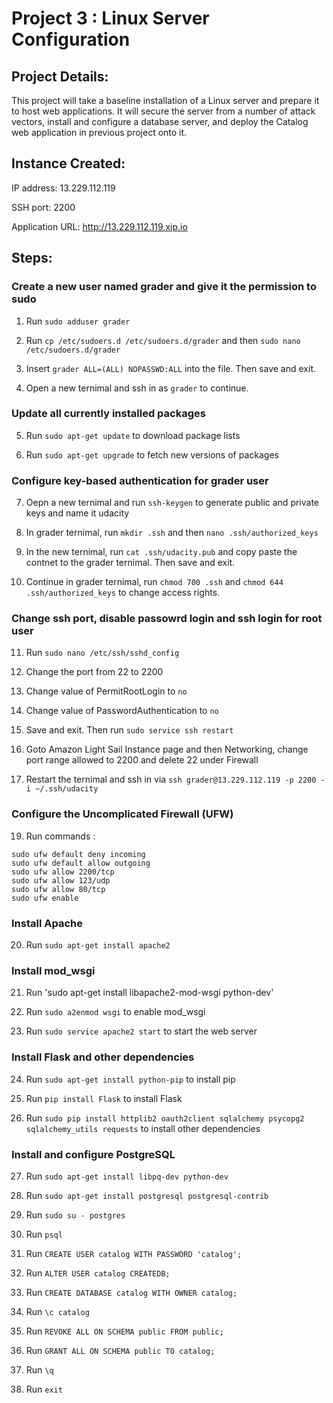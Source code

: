 # Project 3 : Linux Server Configuration

## Project Details:

This project will take a baseline installation of a Linux server and prepare it to host web applications. It will secure the server from a number of attack vectors, install and configure a database server, and deploy the Catalog web application in previous project onto it.

## Instance Created:

IP address: 13.229.112.119

SSH port: 2200

Application URL: http://13.229.112.119.xip.io

## Steps:

### Create a new user named grader and give it the permission to sudo

1. Run `sudo adduser grader`

2. Run `cp /etc/sudoers.d /etc/sudoers.d/grader` and then `sudo nano /etc/sudoers.d/grader`

3. Insert `grader ALL=(ALL) NOPASSWD:ALL` into the file. Then save and exit.

4. Open a new ternimal and ssh in as `grader` to continue.

### Update all currently installed packages

5. Run `sudo apt-get update` to download package lists

6. Run `sudo apt-get upgrade` to fetch new versions of packages 

### Configure key-based authentication for grader user

7. Oepn a new ternimal and run `ssh-keygen` to generate public and private keys and name it udacity

8. In grader ternimal, run `mkdir .ssh` and then `nano .ssh/authorized_keys`

9. In the new ternimal, run `cat .ssh/udacity.pub` and copy paste the contnet to the grader ternimal. Then save and exit.

10. Continue in grader ternimal, run `chmod 700 .ssh` and `chmod 644 .ssh/authorized_keys` to change access rights.

### Change ssh port, disable passowrd login and ssh login for root user

11. Run `sudo nano /etc/ssh/sshd_config`

12. Change the port from 22 to 2200

13. Change value of PermitRootLogin to `no`

14. Change value of PasswordAuthentication to `no`

16. Save and exit. Then run `sudo service ssh restart`

17. Goto Amazon Light Sail Instance page and then Networking, change port range allowed to 2200 and delete 22 under Firewall

18. Restart the ternimal and ssh in via `ssh grader@13.229.112.119 -p 2200 -i ~/.ssh/udacity`

### Configure the Uncomplicated Firewall (UFW)

19. Run commands :

```
sudo ufw default deny incoming
sudo ufw default allow outgoing
sudo ufw allow 2200/tcp
sudo ufw allow 123/udp
sudo ufw allow 80/tcp
sudo ufw enable
```

### Install Apache

20. Run `sudo apt-get install apache2`

### Install mod_wsgi

21. Run 'sudo apt-get install libapache2-mod-wsgi python-dev'

22. Run `sudo a2enmod wsgi` to enable mod_wsgi

23. Run `sudo service apache2 start` to start the web server

### Install Flask and other dependencies

24. Run `sudo apt-get install python-pip` to install pip

25. Run `pip install Flask` to install Flask

26. Run `sudo pip install httplib2 oauth2client sqlalchemy psycopg2 sqlalchemy_utils requests` to install other dependencies

### Install and configure PostgreSQL

27. Run `sudo apt-get install libpq-dev python-dev`

28. Run `sudo apt-get install postgresql postgresql-contrib`

29. Run `sudo su - postgres`

30. Run `psql`

31. Run `CREATE USER catalog WITH PASSWORD 'catalog';`

32. Run `ALTER USER catalog CREATEDB;`

33. Run `CREATE DATABASE catalog WITH OWNER catalog;`

34. Run `\c catalog`

35. Run `REVOKE ALL ON SCHEMA public FROM public;`

36. Run `GRANT ALL ON SCHEMA public TO catalog;`

37. Run `\q`

38. Run `exit`


